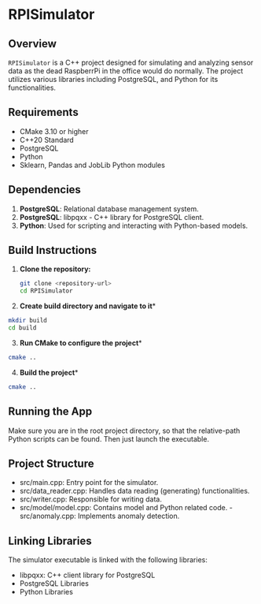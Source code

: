 # RPISimulator

## Overview

`RPISimulator` is a C++ project designed for simulating and analyzing sensor data as the dead RaspberrPi in the office would do normally. The project utilizes various libraries including PostgreSQL, and Python for its functionalities. 

## Requirements

- CMake 3.10 or higher
- C++20 Standard
- PostgreSQL
- Python
- Sklearn, Pandas and JobLib Python modules
## Dependencies

1. **PostgreSQL**: Relational database management system.
2. **PostgreSQL**: libpqxx - C++ library for PostgreSQL client.
3. **Python**: Used for scripting and interacting with Python-based models.

## Build Instructions

1. **Clone the repository:**

   ```sh
   git clone <repository-url>
   cd RPISimulator
2. **Create build directory and navigate to it***
``` bash
mkdir build
cd build
```
3. **Run CMake to configure the project***
``` bash
cmake ..
```
4. **Build the project***
``` bash
cmake ..
```

## Running the App
Make sure you are in the root project directory, so that the relative-path Python scripts can be found. Then just launch the executable.
## Project Structure

- src/main.cpp: Entry point for the simulator.
- src/data_reader.cpp: Handles data reading (generating) functionalities.
- src/writer.cpp: Responsible for writing data.
- src/model/model.cpp: Contains model and Python related code.
-src/anomaly.cpp: Implements anomaly detection.

## Linking Libraries

The simulator executable is linked with the following libraries:

- libpqxx: C++ client library for PostgreSQL
- PostgreSQL Libraries
- Python Libraries

